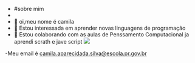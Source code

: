 - #sobre mim
- 
- 👋 oi,meu nome é camila
- 👀 Estou interessada em aprender novas linguagens de programação
- 💞️ Estou colaborando com as aulas de Penssamento Computacional ja aprendi scrath e jave script
![](https://img.shields.io/badge/Scratch-4D97FF?style=for-the-badge&logo=Scratch&logoColor=white)

-Meu email é camila.aparecidada.silva@escola.pr.gov.br

<!---
camilasilva23/camilasilva23 is a ✨ special ✨ repository because its `README.md` (this file) appears on your GitHub profile.
You can click the Preview link to take a look at your changes.
--->
